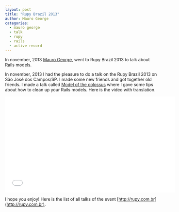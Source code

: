 ```yaml
---
layout: post
title: "Rupy Brazil 2013"
author: Mauro George
categories:
  - mauro george
  - talk
  - rupy
  - rails
  - active record
---
```


In november, 2013 [Mauro George](https://twitter.com/maurogeorge), went to Rupy Brazil 2013 to talk about Rails models.
<!--more-->

In november, 2013 I had the pleasure to do a talk on the Rupy Brazil 2013 on São José dos Campos/SP. I made some new friends and got together old friends.
I made a talk called [Model of the colossus](http://pt.slideshare.net/maurogeorge/model-of-the-colossus-2) where I gave some tips about how to clean up your Rails models. Here is the video with translation.

<iframe width="560" height="315" src="//www.youtube.com/embed/HuxgmHCpKc0" frameborder="0" allowfullscreen></iframe>

I hope you enjoy! Here is the list of all talks of the event [http://rupy.com.br](http://rupy.com.br).

